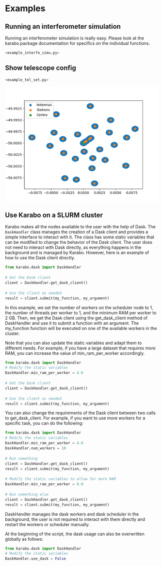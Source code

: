 # Examples

## Running an interferometer simulation

Running an interferometer simulation is really easy.
Please look at the karabo.package documentation for specifics on the individual functions.

```python
<example_interfe_simu.py>
```

## Show telescope config

```python
<example_tel_set.py>
```

![Image](../images/telescope.png)

## Use Karabo on a SLURM cluster

Karabo makes all the nodes available to the user with the help of Dask. The `DaskHandler` class manages the creation of a Dask client and provides a simple interface to interact with it. The class has some static variables that can be modified to change the behavior of the Dask client. The user does not need to interact with Dask directly, as everything happens in the background and is managed by Karabo. However, here is an example of how to use the Dask client directly.

```python
from karabo.dask import DaskHandler

# Get the Dask client
client = DaskHandler.get_dask_client()

# Use the client as needed
result = client.submit(my_function, my_argument)
```

In this example, we set the number of workers on the scheduler node to 1, the number of threads per worker to 1, and the minimum RAM per worker to 2 GB. Then, we get the Dask client using the get_dask_client method of DaskHandler and use it to submit a function with an argument. The my_function function will be executed on one of the available workers in the cluster.

Note that you can also update the static variables and adapt them to different needs. For example, if you have a large dataset that requires more RAM, you can increase the value of min_ram_per_worker accordingly.

```python
from karabo.dask import DaskHandler
# Modify the static variables
DaskHandler.min_ram_per_worker = 4.0

# Get the Dask client
client = DaskHandler.get_dask_client()

# Use the client as needed
result = client.submit(my_function, my_argument)
```

You can also change the requirements of the Dask client between two calls to get_dask_client. For example, if you want to use more workers for a specific task, you can do the following:

```python
from karabo.dask import DaskHandler
# Modify the static variables
DaskHandler.min_ram_per_worker = 4.0
DaskHandler.num_workers = 10

# Run something
client = DaskHandler.get_dask_client()
result = client.submit(my_function, my_argument)

# Modify the static variables to allow for more RAM
DaskHandler.min_ram_per_worker = 8.0

# Run something else
client = DaskHandler.get_dask_client()
result = client.submit(my_function, my_argument)
```

DaskHandler manages the dask workers and dask scheduler in the background, the user is not required to interact with them directly and restart the workers or scheduler manually.

At the beginning of the script, the dask usage can also be overwritten globally as follows:

```python
from karabo.dask import DaskHandler
# Modify the static variables
DaskHandler.use_dask = False
```
